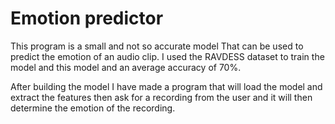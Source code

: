 # Emotion predictor

This program is a small and not so accurate model That can be used to predict the emotion of an audio clip.
I used the RAVDESS dataset to train the model and this model and an average accuracy of 70%.

After building the model I have made a program that will load the model and extract the features then ask for a recording from the user and it will then determine the emotion of the recording.